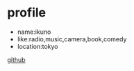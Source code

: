 # profile

- name:ikuno
- like:radio,music,camera,book,comedy
- location:tokyo


[github](https://github.com/likesbook/likesbook.github.io)
